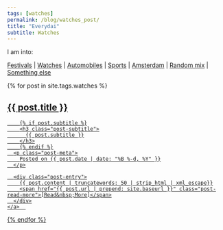 ```yaml
---
tags: [watches]
permalink: /blog/watches_post/
title: "Everydai"
subtitle: Watches
---
```


<div class="list-filters">
  I am into:
  
  <a href="/festivals" class="list-filter">Festivals</a>
   |
  <a href="/watches" class="list-filter">Watches</a>
   |
  <a href="/automobiles" class="list-filter">Automobiles</a>
   |
  <a href="/sports" class="list-filter">Sports</a>
   |
  <a href="/amsterdam" class="list-filter">Amsterdam</a>
   |
  <a href="/random" class="list-filter">Random mix</a>
   |
  <a href="/customjobs" class="list-filter">Something else</a>
</div>

<div class="posts-list">
  {% for post in site.tags.watches %}
  <article>
    <a class="post-preview" href="{{ post.url | prepend: site.baseurl }}">
	    <h2 class="post-title">{{ post.title }}</h2>

	    {% if post.subtitle %}
	    <h3 class="post-subtitle">
	      {{ post.subtitle }}
	    </h3>
	    {% endif %}
      <p class="post-meta">
        Posted on {{ post.date | date: "%B %-d, %Y" }}
      </p>

      <div class="post-entry">
        {{ post.content | truncatewords: 50 | strip_html | xml_escape}}
        <span href="{{ post.url | prepend: site.baseurl }}" class="post-read-more">[Read&nbsp;More]</span>
      </div>
    </a>  
   </article>
  {% endfor %}
</div>

